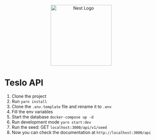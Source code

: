<p align="center">
  <a href="http://nestjs.com/" target="blank"><img src="https://nestjs.com/img/logo-small.svg" width="200" alt="Nest Logo" /></a>
</p>

# Teslo API

1. Clone the project
2. Run ```yarn install```
3. Clone the ```.env.template``` file and rename it to ```.env```
4. Fill the env variables
5. Start the database
```docker-compose up -d```
6. Run development mode ```yarn start:dev```
7. Run the seed:
GET ```localhost:3000/api/v1/seed```
8. Now you can check the documentation at ```http://localhost:3000/api```